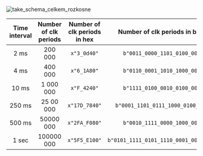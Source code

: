 
![take_schema_celkem_rozkosne](https://user-images.githubusercontent.com/99683944/159160557-ea528efd-53ae-46d8-a0b6-6683855ed471.png)
 
 | **Time interval** | **Number of clk periods** | **Number of clk periods in hex** | **Number of clk periods in binary** |
   | :-: | :-: | :-: | :-: |
   | 2&nbsp;ms | 200 000 | `x"3_0d40"` | `b"0011_0000_1101_0100_0000"` |
   | 4&nbsp;ms |400 000 | `x"6_1A80"` | `b"0110_0001_1010_1000_0000"` |
   | 10&nbsp;ms |1 000 000 | `x"F_4240"` | `b"1111_0100_0010_0100_0000"` |
   | 250&nbsp;ms |25 00 000 | `x"17D_7840"` | `b"0001_1101_0111_1000_0100_0000"` |
   | 500&nbsp;ms |50000 000 | `x"2FA_F080"` | `b"0010_1111_0000_1000_0000"` |
   | 1&nbsp;sec | 100000 000 | `x"5F5_E100"` | `b"0101_1111_0101_1110_0001_0000_0000"` |
